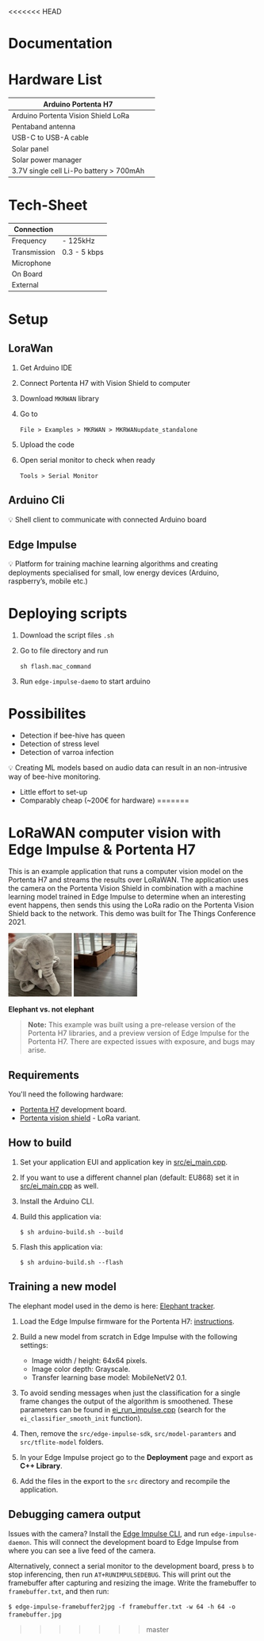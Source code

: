 <<<<<<< HEAD
# Documentation

# Hardware List

| Arduino Portenta H7 |  |
| --- | --- |
| Arduino Portenta Vision Shield LoRa |  |
| Pentaband antenna |  |
| USB-C to USB-A cable |  |
| Solar panel |  |
| Solar power manager |  |
| 3.7V single cell Li-Po battery > 700mAh |  |

# Tech-Sheet

| Connection |  |
| --- | --- |
| Frequency | - 125kHz |
| Transmission | 0.3 - 5 kbps |
| Microphone |  |
| On Board |  |
| External  |  |

# Setup

## LoraWan

1. Get Arduino IDE
2. Connect Portenta H7 with Vision Shield to computer
3. Download `MKRWAN` library
4. Go to 
    
    `File > Examples > MKRWAN > MKRWANupdate_standalone`
    
5. Upload the code
6. Open serial monitor to check when ready 
    
    `Tools > Serial Monitor`
    

## Arduino Cli

<aside>
💡 Shell client to communicate with connected Arduino board

</aside>

## Edge Impulse

<aside>
💡 Platform for training machine learning algorithms and creating deployments specialised for small, low energy devices (Arduino, raspberry’s, mobile etc.)

</aside>

# Deploying scripts

1. Download the script files `.sh`
2. Go to file directory and run
    
    `sh flash.mac_command`
    
3. Run `edge-impulse-daemo` to start arduino

# Possibilites

- Detection if bee-hive has queen
- Detection of stress level
- Detection of varroa infection

<aside>
💡 Creating ML models based on audio data can result in an non-intrusive way of bee-hive monitoring.

</aside>

- Little effort to set-up
- Comparably cheap (~200€ for hardware)
=======
# LoRaWAN computer vision with Edge Impulse & Portenta H7

This is an example application that runs a computer vision model on the Portenta H7 and streams the results over LoRaWAN. The application uses the camera on the Portenta Vision Shield in combination with a machine learning model trained in Edge Impulse to determine when an interesting event happens, then sends this using the LoRa radio on the Portenta Vision Shield back to the network. This demo was built for The Things Conference 2021.

![Elephant](img/elephant.jpg) ![Not elephant](img/not-elephant.jpg)

**Elephant vs. not elephant**

> **Note:** This example was built using a pre-release version of the Portenta H7 libraries, and a preview version of Edge Impulse for the Portenta H7. There are expected issues with exposure, and bugs may arise.

## Requirements

You'll need the following hardware:

* [Portenta H7](https://store.arduino.cc/usa/portenta-h7) development board.
* [Portenta vision shield](https://www.arduino.cc/pro/hardware/product/portenta-vision-shield) - LoRa variant.

## How to build

1. Set your application EUI and application key in [src/ei_main.cpp](src/ei_main.cpp).
1. If you want to use a different channel plan (default: EU868) set it in [src/ei_main.cpp](src/ei_main.cpp) as well.
1. Install the Arduino CLI.
1. Build this application via:

    ```
    $ sh arduino-build.sh --build
    ```

1. Flash this application via:

    ```
    $ sh arduino-build.sh --flash
    ```

## Training a new model

The elephant model used in the demo is here: [Elephant tracker](https://studio.edgeimpulse.com/public/16116/latest/).

1. Load the Edge Impulse firmware for the Portenta H7: [instructions](https://docs.edgeimpulse.com/docs/arduino-portenta-h7).
1. Build a new model from scratch in Edge Impulse with the following settings:

    * Image width / height: 64x64 pixels.
    * Image color depth: Grayscale.
    * Transfer learning base model: MobileNetV2 0.1.

2. To avoid sending messages when just the classification for a single frame changes the output of the algorithm is smoothened. These parameters can be found in [ei_run_impulse.cpp](src/ingestion-sdk-c/ei_run_impulse.cpp) (search for the `ei_classifier_smooth_init` function).
3. Then, remove the `src/edge-impulse-sdk`, `src/model-paramters` and `src/tflite-model` folders.
4. In your Edge Impulse project go to the **Deployment** page and export as **C++ Library**.
5. Add the files in the export to the `src` directory and recompile the application.

## Debugging camera output

Issues with the camera? Install the [Edge Impulse CLI](https://docs.edgeimpulse.com/docs/cli-installation), and run `edge-impulse-daemon`. This will connect the development board to Edge Impulse from where you can see a live feed of the camera.

Alternatively, connect a serial monitor to the development board, press `b` to stop inferencing, then run `AT+RUNIMPULSEDEBUG`. This will print out the framebuffer after capturing and resizing the image. Write the framebuffer to `framebuffer.txt`, and then run:

```
$ edge-impulse-framebuffer2jpg -f framebuffer.txt -w 64 -h 64 -o framebuffer.jpg
```
>>>>>>> master
